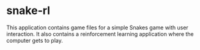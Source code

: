 # snake-rl
This application contains game files for a simple Snakes game with user interaction. It also contains a reinforcement learning application where the computer gets to play.
